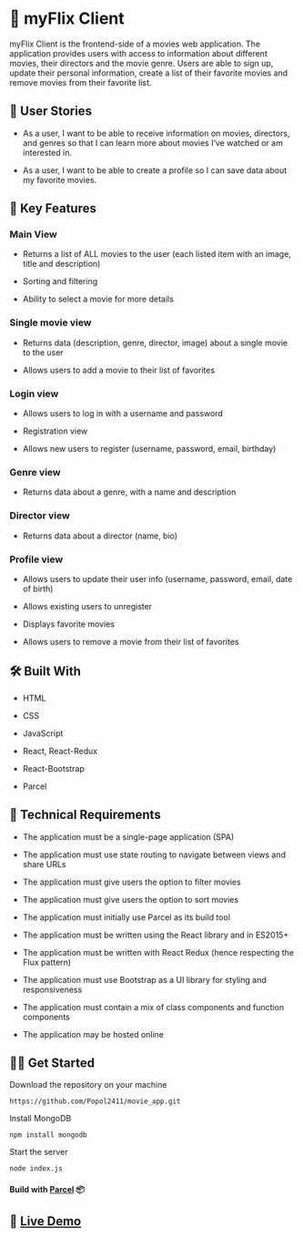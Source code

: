# :seedling: myFlix Client

myFlix Client is the frontend-side of a movies web application. The application provides users with access to information about different movies, their directors and the movie genre. Users are able to sign up, update their personal information, create a list of their favorite movies and remove movies from their favorite list.

## :speech_balloon: User Stories

- As a user, I want to be able to receive information on movies, directors, and genres so that I can learn more about movies I’ve watched or am interested in.  

- As a user, I want to be able to create a profile so I can save data about my favorite movies.

## :key: Key Features 

### Main View

- Returns a list of ALL movies to the user (each listed item with an image, title and description)

- Sorting and filtering

- Ability to select a movie for more details

### Single movie view

- Returns data (description, genre, director, image) about a single movie to the user

- Allows users to add a movie to their list of favorites

### Login view

- Allows users to log in with a username and password

- Registration view

- Allows new users to register (username, password, email, birthday)

### Genre view

- Returns data about a genre, with a name and description

### Director view

- Returns data about a director (name, bio)

### Profile view

- Allows users to update their user info (username, password, email, date of birth)

- Allows existing users to unregister

- Displays favorite movies

- Allows users to remove a movie from their list of favorites

## :hammer_and_wrench: Built With 

- HTML

- CSS

- JavaScript
 
- React, React-Redux

- React-Bootstrap

- Parcel

## :page_with_curl: Technical Requirements

- The application must be a single-page application (SPA)

- The application must use state routing to navigate between views and share URLs

- The application must give users the option to filter movies

- The application must give users the option to sort movies

- The application must initially use Parcel as its build tool

- The application must be written using the React library and in ES2015+

- The application must be written with React Redux (hence respecting the Flux pattern)

- The application must use Bootstrap as a UI library for styling and responsiveness

- The application must contain a mix of class components and function components

- The application may be hosted online

## :man_technologist: Get Started

Download the repository on your machine 
```
https://github.com/Popol2411/movie_app.git
```
Install MongoDB
```
npm install mongodb
```
Start the server
```
node index.js
```

#### Build with [Parcel](https://parceljs.org/) :package:

## :rocket: <a href="https://myflix-popol2411.netlify.app/">Live Demo</a> 
